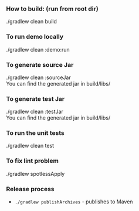### How to build: (run from root dir)
./gradlew clean build
### To run demo locally
./gradlew clean :demo:run
### To generate source Jar
./gradlew clean :sourceJar  
You can find the generated jar in build/libs/
### To generate test Jar
./gradlew clean :testJar  
You can find the generated jar in build/libs/ 
### To run the unit tests
./gradlew clean test
### To fix lint problem
./gradlew spotlessApply
### Release process
- `./gradlew publishArchives` - publishes to Maven

